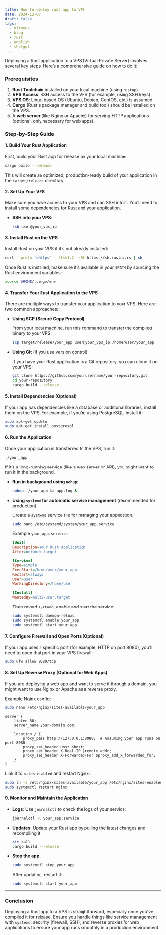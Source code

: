 ```yaml
---
title: How to deploy rust app to VPS
date: 2024-12-07
draft: false
tags:
  - mitoyus
  - blog
  - rust
  - english
  - chatgpt
---
```

Deploying a Rust application to a VPS (Virtual Private Server) involves several key steps. Here’s a comprehensive guide on how to do it:

### Prerequisites

1. **Rust Toolchain** installed on your local machine (using `rustup`).
2. **VPS Access**: SSH access to the VPS (for example, using SSH keys).
3. **VPS OS**: Linux-based OS (Ubuntu, Debian, CentOS, etc.) is assumed.
4. **Cargo** (Rust's package manager and build tool) should be installed on the VPS.
5. A **web server** (like Nginx or Apache) for serving HTTP applications (optional, only necessary for web apps).

### Step-by-Step Guide

#### 1. Build Your Rust Application

First, build your Rust app for release on your local machine:

```bash
cargo build --release
```

This will create an optimized, production-ready build of your application in the `target/release` directory.

#### 2. Set Up Your VPS

Make sure you have access to your VPS and can SSH into it. You’ll need to install some dependencies for Rust and your application.

- **SSH into your VPS**:
    
    ```bash
    ssh user@your_vps_ip
    ```
    

#### 3. Install Rust on the VPS

Install Rust on your VPS if it’s not already installed:

```bash
curl --proto '=https' --tlsv1.2 -sSf https://sh.rustup.rs | sh
```

Once Rust is installed, make sure it’s available in your `$PATH` by sourcing the Rust environment variables:

```bash
source $HOME/.cargo/env
```

#### 4. Transfer Your Rust Application to the VPS

There are multiple ways to transfer your application to your VPS. Here are two common approaches:

- **Using SCP (Secure Copy Protocol)**
    
    From your local machine, run this command to transfer the compiled binary to your VPS:
    
    ```bash
    scp target/release/your_app user@your_vps_ip:/home/user/your_app
    ```
    
- **Using Git** (if you use version control)
    
    If you have your Rust application in a Git repository, you can clone it on your VPS:
    
    ```bash
    git clone https://github.com/yourusername/your-repository.git
    cd your-repository
    cargo build --release
    ```
    

#### 5. Install Dependencies (Optional)

If your app has dependencies like a database or additional libraries, install them on the VPS. For example, if you’re using PostgreSQL, install it:

```bash
sudo apt-get update
sudo apt-get install postgresql
```

#### 6. Run the Application

Once your application is transferred to the VPS, run it:

```bash
./your_app
```

If it’s a long-running service (like a web server or API), you might want to run it in the background.

- **Run in background using `nohup`**:
    
    ```bash
    nohup ./your_app &> app.log &
    ```
    
- **Using `systemd` for automatic service management** (recommended for production)
    
    Create a `systemd` service file for managing your application.
    
    ```bash
    sudo nano /etc/systemd/system/your_app.service
    ```
    
    Example `your_app.service`:
    
    ```ini
    [Unit]
    Description=Your Rust Application
    After=network.target
    
    [Service]
    Type=simple
    ExecStart=/home/user/your_app
    Restart=always
    User=user
    WorkingDirectory=/home/user
    
    [Install]
    WantedBy=multi-user.target
    ```
    
    Then reload `systemd`, enable and start the service:
    
    ```bash
    sudo systemctl daemon-reload
    sudo systemctl enable your_app
    sudo systemctl start your_app
    ```
    

#### 7. Configure Firewall and Open Ports (Optional)

If your app uses a specific port (for example, HTTP on port 8080), you’ll need to open that port in your VPS firewall:

```bash
sudo ufw allow 8080/tcp
```

#### 8. Set Up Reverse Proxy (Optional for Web Apps)

If you are deploying a web app and want to serve it through a domain, you might want to use Nginx or Apache as a reverse proxy.

Example Nginx config:

```bash
sudo nano /etc/nginx/sites-available/your_app
```

```nginx
server {
    listen 80;
    server_name your-domain.com;

    location / {
        proxy_pass http://127.0.0.1:8080;  # Assuming your app runs on port 8080
        proxy_set_header Host $host;
        proxy_set_header X-Real-IP $remote_addr;
        proxy_set_header X-Forwarded-For $proxy_add_x_forwarded_for;
    }
}
```

Link it to `sites-enabled` and restart Nginx:

```bash
sudo ln -s /etc/nginx/sites-available/your_app /etc/nginx/sites-enabled/
sudo systemctl restart nginx
```

#### 9. Monitor and Maintain the Application

- **Logs**: Use `journalctl` to check the logs of your service:
    
    ```bash
    journalctl -u your_app.service
    ```
    
- **Updates**: Update your Rust app by pulling the latest changes and recompiling it:
    
    ```bash
    git pull
    cargo build --release
    ```
    
- **Stop the app**:
    
    ```bash
    sudo systemctl stop your_app
    ```
    
    After updating, restart it:
    
    ```bash
    sudo systemctl start your_app
    ```
    

---

### Conclusion

Deploying a Rust app to a VPS is straightforward, especially once you've compiled it for release. Ensure you handle things like service management with `systemd`, security (firewall, SSH), and reverse proxies for web applications to ensure your app runs smoothly in a production environment.